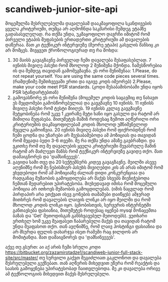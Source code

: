 # scandiweb-junior-site-api
მოცემულმა შესრულებულმა დავალებამ დააკმაყოფილა სკანდივების ყველა კრიტერიუმი, თუმცა არ აღმოჩნდა საკმარისი შემდეგ ეტაპზე გადასასვლელად.
რა თქმა უნდა, უკმაყოფილო დავრჩი იმიტომ რომ პირველი ეტაპის შეფასების ერთადერთი კრიტერიუმი ამ დავალების დაწერაა. 
მათ კი ტექნიკურ ინტერვიუზე (მეორე ეტაპი) გასვლის შანსიც კი არ მომცეს. 
მივყვეთ ქრონოლოგიურად თუ რა მოხდა:
1. 30 მაისს გავაგზავნე პირველად ჩემი დავალება შესაფასებლად.
   7 ივნისს მივიღე პასუხი რომ მხოლოდ 2 შენიშვნა მქონდა. ჩამესწორებია ის და შემდეგ თავიდან გამომეგზავნა.
   ეს ორი შენიშვნაა:
   1.Please, do not repeat yourself. You are using the same code pieces several times.
   (რამდენიმე შემთხვევაში ერთი და იგივე კოდს იმეორებ)
   2.Please, make your code meet PSR standards.
   (კოდი შესაბამისობაში უნდა იყოს PSR სტანდარტებთან)
2. გამოვასწორე ეს ორი შენიშვნა (მოცემულ კოდის საცავშიც თუ ნახავთ ეს შეცდომები გამოსწორებულია) და გავგზავნე 10 ივნისს.
   11 ივნისს მივიღე პასუხი რომ ტესტი მიიღეს.
   19 ივნისს კვლავ გავგზავნე შეტყობინება რომ უკვე 1 კვირაზე მეტი ხანი იყო გასული და რატომ არ მიმიღია შეფასება.
   მითუმეტეს მაშინ როდესაც ზემოთ აღწერილი ორი კრიტერიუმის დაკმაყოფილებამ კოდის მხოლოდ უმნიშვნელოდ შეცვლა გამოიწვია.
   20 ივნისს მივიღე პასუხი რომ ფიქრობდნენ რომ ჩემი ცოდნა და უნარები არ შეესაბამებოდა ამ პოზიციას და თავიდან რომ მეცადა ბედი
   3-6 თვეში.
   მე რა თქმა უნდა ამაზე გავბრაზდი. და ვკითხე რომ თუ მე დავალების ყველა კრიტერიუმი შევასრულე მაშინ რატომ არ მაძლევთ
   შანსს რომ ტექნიკურ ინტერვიუზე გავიდე თქო. მათ დამაიგნორეს და 'დამსინეეეეს'.
3. გავიდა სამი თვე და 20 სექტემბერს კიდევ გავაგზავნე. მეილში ასევე აღვნიშნე რომ მე ნებისმიერ პასუხს მივიღებდი კის ან არას იმიტომ რომ ვხვდებოდი
   რომ ამ პოზიციაზე ძალიან დიდი კონკურენციაა და რადგანაც მუშაობის გამოცდილება არ მაქვს სხვებს მიენიჭებოდა ჩემთან შედარებით უპირატესობა.
   მიუხედავად იმისა რომ მოცემული პოზიცია არ ითხოვს მუშაობის გამოცდილებას.
   (იმის ნაცვლად რომ პირდაპირ არა ეთქვათ ისევ გონების თამაშები დაიწყეს)
   ამჯერად მითხრეს რომ დავალების ლაივის ლინკი არ იყო მეილში და რომ მხოლოდ კოდის ლინკი იყო.
   (ცნობისთვის, სერვერის ინტერნეტში განთავსება ფასიანია, მითუმეტეს როდესაც იყენებ mysql მონაცემთა ბაზას და 'Get' მეთოდისგან განსხვავებულ მეთოდებს).
   ვუთხარი  ერთხელ ხომ უკვე შეაფასეთ ჩაბარებული მაქვს და თავიდან რატომ უნდა შეაფასოთ თქო. თან ავღნიშნე, რომ ლაივ ჰოსტინგი ფასიანია და არ მსურდა ფულის დახარჯვა ისეთ რამეში
   რაც ჯილდოს არ მომიტანდა. მათ დამაიგნორეს და 'დამსინეეეეს'.

აქვე თუ გსურთ:
 აი აქ არის ჩემი სრული კოდი https://bitbucket.org/zazamirotadze1/scandiweb-junior-full-stack-site/src/master/   თუ სურვილი გაქვთ შეგიძლიათ გაკლონოთ და დავალება შესრულებული
   გექნებათ. თან აღწერის მიხედვით ეწერა რომ რეაქტის და საასის გამოყენება უპირატესობად ჩაითვლებოდა. მე კი დავალება ორივე ამ ტექნოლოგიის მიხედვით მაქვს შესრულებული.
